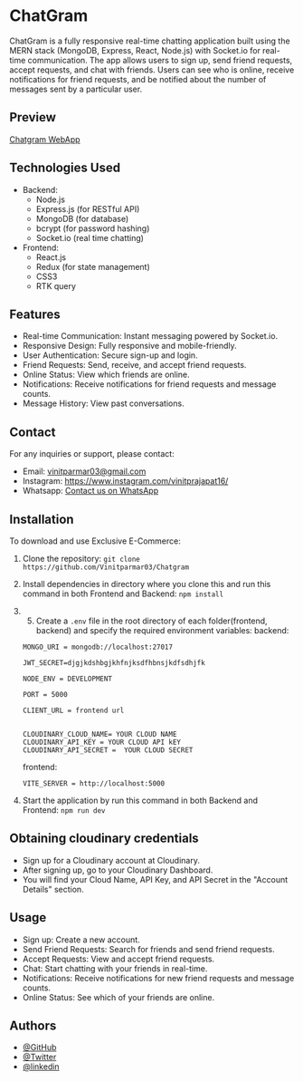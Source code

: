 
# ChatGram

ChatGram is a fully responsive real-time chatting application built using the MERN stack (MongoDB, Express, React, Node.js) with Socket.io for real-time communication. The app allows users to sign up, send friend requests, accept requests, and chat with friends. Users can see who is online, receive notifications for friend requests, and be notified about the number of messages sent by a particular user.

## Preview
[Chatgram WebApp](https://chatgram-drab.vercel.app/)

## Technologies Used

- Backend:
  - Node.js
  - Express.js (for RESTful API)
  - MongoDB (for database)
  - bcrypt (for password hashing)
  - Socket.io (real time chatting)
- Frontend:
  - React.js
  - Redux (for state management)
  - CSS3
  - RTK query

## Features

- Real-time Communication: Instant messaging powered by Socket.io.
- Responsive Design: Fully responsive and mobile-friendly.
- User Authentication: Secure sign-up and login.
- Friend Requests: Send, receive, and accept friend requests.
- Online Status: View which friends are online.
- Notifications: Receive notifications for friend requests and message counts.
- Message History: View past conversations.

## Contact

For any inquiries or support, please contact:

- Email: vinitparmar03@gmail.com
- Instagram: https://www.instagram.com/vinitprajapat16/
- Whatsapp: [Contact us on WhatsApp](https://wa.me/9672240149)


## Installation

To download and use Exclusive E-Commerce:

1. Clone the repository: `git clone https://github.com/Vinitparmar03/Chatgram`
2. Install dependencies in directory where you clone this and run this command in both Frontend and Backend: `npm install`
3. 5. Create a `.env` file in the root directory of each folder(frontend, backend) and specify the required environment variables:
    backend: 
    ```
    MONGO_URI = mongodb://localhost:27017

    JWT_SECRET=djgjkdshbgjkhfnjksdfhbnsjkdfsdhjfk

    NODE_ENV = DEVELOPMENT

    PORT = 5000

    CLIENT_URL = frontend url


    CLOUDINARY_CLOUD_NAME= YOUR CLOUD NAME
    CLOUDINARY_API_KEY = YOUR CLOUD API kEY
    CLOUDINARY_API_SECRET =  YOUR CLOUD SECRET
    ```
    frontend:

    ```
    VITE_SERVER = http://localhost:5000
    ```

4. Start the application by run this command in both Backend and Frontend: `npm run dev`

## Obtaining cloudinary credentials
- Sign up for a Cloudinary account at Cloudinary.
- After signing up, go to your Cloudinary Dashboard.
- You will find your Cloud Name, API Key, and API Secret in the "Account Details" section.

## Usage

- Sign up: Create a new account.
- Send Friend Requests: Search for friends and send friend requests.
- Accept Requests: View and accept friend requests.
- Chat: Start chatting with your friends in real-time.
- Notifications: Receive notifications for new friend requests and message counts.
- Online Status: See which of your friends are online.

## Authors
- [@GitHub](https://www.github.com/vinitparmar03)
- [@Twitter](https://twitter.com/Vinitparmar03)
- [@linkedin](https://www.linkedin.com/in/vinit-kumar-parmar-22522a215/)


